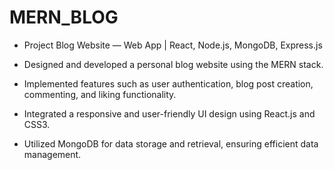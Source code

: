 # MERN_BLOG
- Project Blog Website — Web App | React, Node.js, MongoDB, Express.js

- Designed and developed a personal blog website using the MERN stack.

- Implemented features such as user authentication, blog post creation, commenting, and liking functionality.

- Integrated a responsive and user-friendly UI design using React.js and CSS3.

- Utilized MongoDB for data storage and retrieval, ensuring efficient data management.

